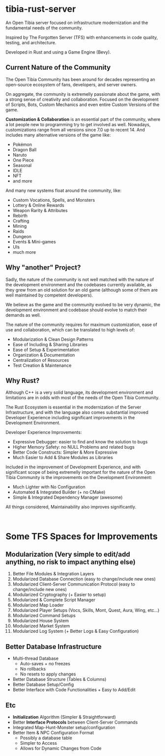 # tibia-rust-server
An Open Tibia server focused on infrastructure modernization and the fundamental needs of the community.

Inspired by The Forgotten Server (TFS) with enhancements in code quality, testing, and architecture.

Developed in Rust and using a Game Engine (Bevy).

## Current Nature of the Community

The Open Tibia Community has been around for decades representing an open-source ecosystem of fans, developers, and server owners.

On aggregate, the community is extremelly passionate about the game, with a strong sense of creativity and collaboration. Focused on the development of Scripts, Bots, Custom Mechanics and even entire Custom Versions of the game. 

**Customization & Collaboration** is an essential part of the community, where a lot people new to programming try to get involved as well. Nowadays, customizations range from all versions since 7.0 up to recent 14. And includes many alternative versions of the game like:
- Pokémon
- Dragon Ball
- Naruto
- One Piece
- Seasonal
- IDLE
- NFT
- and more

And many new systems float around the community, like:
- Custom Vocations, Spells, and Monsters
- Lottery & Online Rewards
- Weapon Rarity & Attributes
- Rebirth
- Crafting
- Mining
- Raids
- Dungeon
- Events & Mini-games
- UIs
- much more

## Why "another" Project?
Sadly, the nature of the community is not well matched with the nature of the development environment and the codebases currently available, as they grew from an old solution for an old game (although some of them are well maintained by competent developers).

We believe as the game and the community evolved to be very dynamic, the development environment and codebase should evolve to match their demands as well.

The nature of the community requires for maximum customization, ease of use and collaboration, which can be translated to high levels of:
- Modularization & Clean Design Patterns
- Ease of Including & Sharing Libraries
- Ease of Setup & Experimentation
- Organization & Documentation
- Centralization of Resources
- Test Creation & Maintenance
## Why Rust?

Although C++ is a very solid language, its development environment and limitations are in odds with most of the needs of the Open Tibia Community.

The Rust Ecosystem is essential in the modernization of the Server Infrastructure, and with the language also comes substantial improved Developer Experience including significant improvements in the Development Environment.

Developer Experience Improvements:
- Expressive Debugger: easier to find and know the solution to bugs
- Higher Memory Safety: no NULL Problems and related bugs
- Better Code Constructs: Simpler & More Expressive
- Much Easier to Add & Share Modules as Libraries
 
Included in the improvement of Development Experience, and with significant scope of being extremelly important for the nature of the Open Tibia Community is the improvements on the Development Environment:
- Much Lighter with No Configuration
- Automated & Integrated Builder (+ no CMake)
- Simple & Integrated Dependency Manager (awesome)

All things considered, Maintainability also improves significantly.

</br>

# Some TFS Spaces for Improvements
## **Modularization** (Very simple to edit/add anything, no risk to impact anything else)
  1. Better File Modules & Integration Layers
  2. Modularized Database Connection (easy to change/include new ones)
  3. Modularized Client-Server Communication Protocol (easy to change/include new ones)
  4. Modularized Cryptography (+ Easier to setup)
  5. Modularized & Complete Script Manager
  6. Modularized Map Loader
  7. Modularized Player Setups (Vocs, Skills, Mont, Quest, Aura, Wing, etc...)
  8. Modularized Command Setups
  9. Modularized House System
  10. Modularized Market System
  11. Modularized Log System (+ Better Logs & Easy Configuration)

## Better **Database Infrastructure**
- Multi-thread Database
  - Auto-saves + no freezes
  - No rollbacks
  - No resets to apply changes
- Better Database Structure (Tables & Columns)
- Better Database Setup/Config
- Better Interface with Code Functionalities + Easy to Add/Edit

## Etc
- **Initialization** Algorithm (Simpler & Straightforward)
- Better **Interface Protocols** between Client-Server Commands
- Integrated Map-Hunt-Monster setup/configuration
- Better Item & NPC Configuration Format
  - Possibly a database table
  - Simpler to Access
  - Allows for Dynamic Changes from Code
